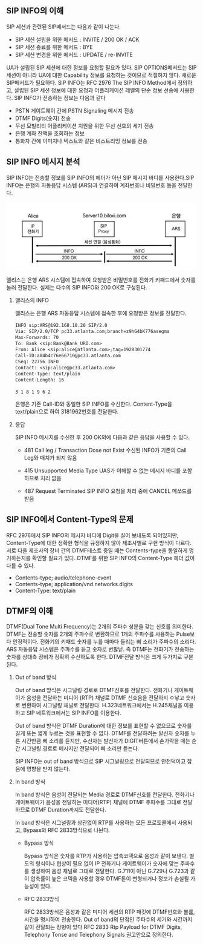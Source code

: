 ## SIP INFO의 이해

SIP 세션과 관련된 SIP메서드는 다음과 같이 나눈다.

- SIP 세션 설립을 위한 메서드 : INVITE / 200 OK / ACK
- SIP 세션 종료를 위한 메서드 : BYE
- SIP 세션 변경을 위한 메서드 : UPDATE / re-INVITE



UA가 설립된 SIP 세션에 대한 정보를 요청할 필요가 있다. SIP OPTIONS메서드는 SIP세션이 아니라 UA에 대한 Capability 정보를 요청하는 것이므로 적절하지 않다. 새로운 SIP메서드가 필요하다. SIP INFO는 RFC 2976 The SIP INFO Method에서 정의하고, 설립된 SIP 세션 정보에 대한 요청과 어플리케이션 레벨의 단순 정보 선송에 사용한다. SIP INFO가 전송하는 정보는 다음과 같다

- PSTN 게이트웨이 간에 PSTN Signaling 메시지 전송
- DTMF Digits(숫자) 전송
- 무선 모빌리티 어플리케이션 지원을 위한 무선 신호의 세기 전송
- 은행 계좌 잔액을 조회하는 정보
- 통화자 간에 이미지나 텍스트와 같은 비스트리밍 정보를 전송



## SIP INFO 메시지 분석

SIP INFO는 전송할 정보를 SIP INFO의 헤더가 아닌 SIP 메시지 바디를 사용한다.SIP INFO는 은행의 자동응답 시스템 (ARS)과 연결하여 계좌번호나 비밀번호 등을 전달한다.

![SIP INFO](./image/22_1.png)

앨리스는 은행 ARS 시스템에 접속하여 요청받은 비밀번호를 전화기 키패드에서 숫자를 눌러 전달한다. 실제는 다수의 SIP INFO와 200 OK로 구성된다.



1. 앨리스의 INFO

   앨리스는 은행 ARS 자동응답 시스템에 접속한 후에 요청받은 정보를 전달한다.

   ```sip
   INFO sip:ARS@192.168.10.20 SIP/2.0
   Via: SIP/2.0/TCP pc33.atlanta.com;branch=z9hG4bK776asegma
   Max-Forwards: 70
   To: Bank <sip:Bank@Bank_URI.com>
   From: Alice <sip:alice@atlanta.com>;tag=1928301774
   Call-ID:a84b4c76e66710@pc33.atlanta.com
   CSeq: 22756 INFO
   Contact: <sip:alice@pc33.atlanta.com>
   Content-Type: text/plain
   Content-Length: 16
   
   3 1 8 1 9 6 2
   ```

   은행은 기존 Call-ID와 동일한 SIP INFO를 수신한다. Content-Type을 text/plain으로 하여 3181962번호를 전달한다.

2. 응답

   SIP INFO 메시지를 수신한 후 200 OK외에 다음과 같은 응답을 사용할 수 있다.

   - 481 Call leg / Transaction Dose not Exist
     수신된 INFO가 기존의 Call Leg와 매치가 되지 않음 

   - 415 Unsupported Media Type
     UAS가 이해할 수 없는 메시지 바디를 포함하므로 처리 없음

   - 487 Request Terminated
     SIP INFO 요청을 처리 중에 CANCEL 메쏘드를 받음



## SIP INFO에서 Content-Type의 문제

RFC 2976에서 SIP INFO의 메시지 바디에 Digit을 실어 보내도록 되어있지만, Content-Type에 대한 정확한 형식을 규정하지 않아 제조사별로 구현 방식이 다르다. 서로 다을 제조사의 장비 간의 DTMF테스트 중일 때는 Contents-type을 동일하게 명기하는지를 확인할 필요가 있다. DTMF를 위한 SIP INFO의 Content-Type 헤더 값이 다를 수 있다.

- Contents-type; audio/telephone-event
- Contents-type; application/vnd.networks.digits
- Content-Type: text/plain



## DTMF의 이해

DTMF(Dual Tone Multi Frequency)는 2개의 주파수 성분을 갖는 신호를 의미한다. DTMF는 전송할 숫자를 2개의 주파수로 변환하므로 1개의 주파수를 사용하는 Pulse보다 안정적이다. 전화기의 키패드 숫자를 누를 때마다 들리는 삐 소리가 주파수의 소리다. ARS 자동응답 시스템은 주파수를 듣고 숫자로 변홚낟. 즉 DTMF는 전화기가 전송하는 숫자를 상대측 장비가 정확히 수신하도록 한다. DTMF전달 방식은 크게 두가지로 구분된다.

1. Out of band 방식

   Out of band 방식은 시그널링 경로로 DTMF신호를 전달한다. 전화기나 게이트웨이가 음성을 전달하는 미디어 (RTP) 채널로 DTMF 신호음을 전달하지 ㅇ낳고 숫자로 변환하여 시그널링 채널로 전달한다. H.323네트워크에서는 H.245채널을 이용하고 SIP 네트워크에서는 SIP INFO를 이용한다.

   Out of band 방식은 DTMF Duration에 대한 정보를 표현할 수 없으므로 숫자를 길게 또는 짧게 누르는 것을 표현할 수 없다. DTMF를 전달하려는 발신자 숫자를 누른 시간만큼 삐 소리를 듣지만, 수신자는 발신자가 DIGIT버튼에서 손가락을 떼는 순간 시그널링 경로로 메시지만 전달되어 삐 소리만 듣는다.

   SIP INFO는 out of band 방식으로 SIP 시그널링으로 전달되므로 안전덕이고 잡음에 영향을 받지 않는다.

2. In band 방식

   In band 방식은 음성이 전달되는 Media 경로로 DTMF신호를 전달한다. 전화기나 게이트웨이가 음성을 전달하는 미디어(RTP) 채널에 DTMF 주파수를 그대로 전달하므로 DTMF Duration까지도 전달한다.

   In band 방식은 시그널링과 상관없이 RTP를 사용하는 모든 프로토콜에서 사용되고, Bypass와 RFC 2833방식으로 나뉜다.

   - Bypass 방식

     Bypass 방식은 숫자를 RTP가 사용하는 압축코덱으로 음성과 같이 보낸다. 별도의 형식이나 협상이 필요 없이 IP 전화기나 게이트웨이가 숫자에 맞는 주파수를 생성하여 음성 채널로 그대로 전달한다. G.711이 아닌 G.729나 G.723과 같이 압축률이 높은 코덱을 사용할 경우 DTMF톤이 변형되거나 정보가 손실될 가능성이 있다.

   - RFC 2833방식

     RFC 2833방식은 음성과 같은 미디어 세션의 RTP 패킷에 DTMF번호와 볼륨, 시간을 명시하여 전송한다. Out of band의 단점인 주파수의 세기와 시간까지 같이 전달되는 장벙이 있다 RFC 2833 Rtp Payload for DTMF Digits, Telephony Tonse and Telephony Signals 권고안으로 정의한다.

